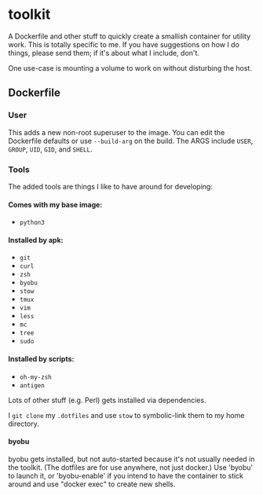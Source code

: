 # toolkit

A Dockerfile and other stuff to quickly create a smallish container for utility work. This is totally specific to me. If you have suggestions on how I do things, please send them; if it's about what I include, don't.

One use-case is mounting a volume to work on without disturbing the host.

## Dockerfile

### User

This adds a new non-root superuser to the image. You can edit the Dockerfile defaults or use `--build-arg` on the build.
The ARGS include `USER`, `GROUP`, `UID`, `GID`, and `SHELL`.

### Tools

The added tools are things I like to have around for developing:

#### Comes with my base image:

* `python3`

#### Installed by apk:

* `git`
* `curl`
* `zsh`
* `byobu`
* `stow`
* `tmux`
* `vim`
* `less`
* `mc`
* `tree`
* `sudo`

#### Installed by scripts:

* `oh-my-zsh`
* `antigen`

Lots of other stuff (e.g. Perl) gets installed via dependencies.

I `git clone` my `.dotfiles` and use `stow` to symbolic-link them to my home directory.

#### byobu

byobu gets installed, but not auto-started because it's not usually needed in the toolkit. (The dotfiles are for use anywhere, not just docker.) Use 'byobu' to launch it, or 'byobu-enable' if you intend to have the container to stick around and use "docker exec" to create new shells.
